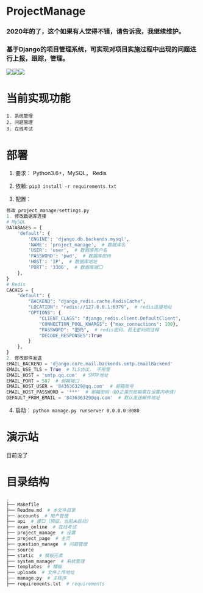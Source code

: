 # ProjectManage
### 2020年的了，这个如果有人觉得不错，请告诉我，我继续维护。
### 基于Django的项目管理系统，可实现对项目实施过程中出现的问题进行上报，跟踪，管理。

[![](https://img.shields.io/badge/Python-3.6+-green.svg)]()[![](https://img.shields.io/badge/Django-3.0.7-green.svg)]()[![](https://img.shields.io/badge/Version-0.50-green.svg)]()

# 当前实现功能

```
1. 系统管理
2. 问题管理
3. 在线考试
```

# 部署

1. 要求： Python3.6+，MySQL， Redis

2. 依赖:   ```pip3 install -r requirements.txt```

3. 配置：

```python
修改 project_manage/settings.py
1. 修改数据库连接
# MySQL
DATABASES = {
    'default': {
        'ENGINE': 'django.db.backends.mysql',
        'NAME': 'project_manage',  # 数据库名
        'USER': 'user',  # 数据库用户名
        'PASSWORD': 'pwd',  # 数据库密码
        'HOST': 'IP',  # 数据库地址
        'PORT': '3306',  # 数据库端口
    },
}
# Redis
CACHES = {
    "default": {
        "BACKEND": "django_redis.cache.RedisCache",
        "LOCATION": "redis://127.0.0.1:6379",  # redis连接地址
        "OPTIONS": {
            "CLIENT_CLASS": "django_redis.client.DefaultClient",
            "CONNECTION_POOL_KWARGS": {"max_connections": 100},
            "PASSWORD": "密码",  # redis密码，若无密码则注释
            "DECODE_RESPONSES":True
        }
    },
}
2. 修改邮件发送
EMAIL_BACKEND = 'django.core.mail.backends.smtp.EmailBackend'
EMAIL_USE_TLS = True  # TLS协议， 不用管
EMAIL_HOST = 'smtp.qq.com'  # SMTP地址
EMAIL_PORT = 587  # 邮箱端口
EMAIL_HOST_USER = '843636329@qq.com'  # 邮箱账号
EMAIL_HOST_PASSWORD = '***'  # 邮箱密码（QQ之类的邮箱需在设置内申请）
DEFAULT_FROM_EMAIL = '843636329@qq.com'  # 默认发送邮件地址
```

4. 启动： ```python manage.py runserver 0.0.0.0:8080```

# 演示站

目前没了

# 目录结构

```bash
.
├── Makefile  
├── Readme.md  # 本文件目录
├── accounts  # 用户管理
├── api  # 接口（预留，当前未启动）
├── exam_online  # 在线考试
├── project_manage  # 设置
├── project_page  # 主页
├── question_manage  # 问题管理
├── source
├── static  # 模板元素
├── system_manager  # 系统管理
├── templates  # 模板
├── uploads  # 文件上传地址
├── manage.py  # 主程序
├── requirements.txt  # requirements
```


